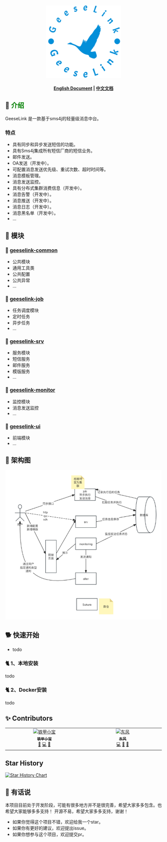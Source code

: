<p align="center">
  <a href="todo">
     <img alt="geeselink" src="./doc/images/logo.png" width="240">
  </a>
</p>

<h4 align="center">
<a href="README_CN.md">English Document</a> | <a href="README_CN.md">中文文档</a>
</h4>

## 🎡 <font color="green">介绍</font>
GeeseLink 是一款基于sms4j的轻量级消息中台。

### 特点
- 具有同步和异步发送短信的功能。
- 具有Sms4j集成所有短信厂商的短信业务。
- 邮件发送。
- OA发送（开发中）。
- 可配置消息发送优先级、重试次数、超时时间等。
- 消息模板管理。
- 消息发送监控。
- 具有分布式集群消费信息（开发中）。
- 消息告警（开发中）。
- 消息推送（开发中）。
- 消息日志（开发中）。
- 消息黑名单（开发中）。
- ...

## 🥐 模块

### 🍔 [geeselink-common](./geeselink-common)
- 公共模块
- 通用工具类
- 公共配置
- 公共异常
- ...

### 🍟 [geeselink-job](./geeselink-job)
- 任务调度模块
- 定时任务
- 异步任务
- ...

### 🍕 [geeselink-srv](./geeselink-srv)
- 服务模块
- 短信服务
- 邮件服务
- 模版服务
- ...

### 🍦 [geeselink-monitor](./geeselink-monitor)
- 监控模块
- 消息发送监控
- ...

### 🍨 [geeselink-ui](./geeselink-ui)
- 前端模块
- ...

## 🍹 架构图
![geeselink](./doc/images/system_architecture.png)

## 🐕 快速开始

- todo

### 🐈 1、本地安装
todo

### 🐈 2、Docker安装
todo


## ✨ Contributors

<table>
  <tbody>
    <tr>
      <td align="center" valign="top" width="14.28%"><a href="https://github.com/TJxiaobao"><img src="https://avatars.githubusercontent.com/u/85919258?v=4?s=100" width="100px;" alt="铁甲小宝"/><br /><sub><b>铁甲小宝</b></sub></a><br /><a href="https://github.com/GeeseLink/issues?q=author%3ATJxiaobao" title="Design">🎨</a> <a href="https://github.com/GeeseLink/commits?author=TJxiaobao" title="Code">💻</a> <a href="https://github.com/GeeseLink/commits?author=TJxiaobao" title="Documentation">📖</a></td>
        <td align="center" valign="top" width="14.28%"><a href="https://github.com/ZY945"><img src="https://avatars.githubusercontent.com/u/74083801?v=4?s=100" width="100px;" alt="东风"/><br /><sub><b>东风</b></sub></a><br /><a href="https://github.com/apache/hertzbeat/commits?author=ZY945" title="Code">💻</a> <a href="#design-ZY945" title="Design">🎨</a> <a href="https://github.com/apache/hertzbeat/commits?author=ZY945" title="Documentation">📖</a></td>
    </tr>
    </tbody>
</table>


## Star History

[![Star History Chart](https://api.star-history.com/svg?repos=geeselink&type=Date)](https://star-history.com/#geeselink&Date)


## 🍔 有话说
本项目目前处于开发阶段，可能有很多地方并不是很完善，希望大家多多包含。也希望大家能够多多支持！
开源不易，希望大家多多支持，谢谢！
- 如果你觉得这个项目不错，欢迎给我一个star。
- 如果你有更好的建议，欢迎提出issue。
- 如果你想参与这个项目，欢迎提交pr。